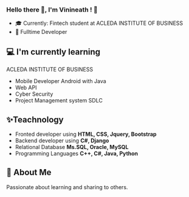 ### Hello there 👋, I'm Vinineath ! 🦋
<ul>
    <li>🎓 Currently: Fintech student at ACLEDA INSTITUTE OF BUSINESS</li>
    <li>🏢 Fulltime Developer</li>
</ul>
<h2>💻 I'm currently learning</h2>
<p>ACLEDA INSTITUTE OF BUSINESS</p>
<ul>
    <li>Mobile Developer Android with Java</li>
    <li>Web API</li>
    <li>Cyber Security</li>
    <li>Project Management system SDLC</li>
</ul>
<h2>✨Teachnology</h2>
<ul>
    <li>Fronted developer using <b>HTML, CSS, Jquery, Bootstrap</b></li>
    <li>Backend developer using <b>C#, Django</b></li>
    <li>Relational Database <b>Ms.SQL, Oracle, MySQL</b></li>
    <li>Programming Languages <b>C++, C#, Java, Python</b></li>
</ul>
<h2>🌙 About Me</h2>
<p>Passionate about learning and sharing to others.</p>

<!--
**VuthVinineath/VuthVinineath** is a ✨ _special_ ✨ repository because its `README.md` (this file) appears on your GitHub profile.

Here are some ideas to get you started:

- 🔭 I’m currently working on ...
- 🌱 I’m currently learning ...
- 👯 I’m looking to collaborate on ...
- 🤔 I’m looking for help with ...
- 💬 Ask me about ...
- 📫 How to reach me: ...
- 😄 Pronouns: ...
- ⚡ Fun fact: ...
-->
